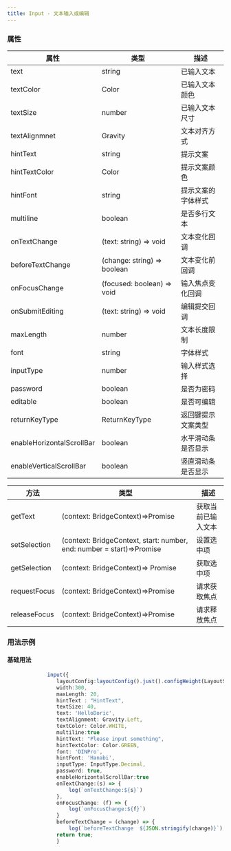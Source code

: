 ```yaml
---
title: Input - 文本输入或编辑
---
```


### 属性

属性 |类型 | 描述
--- | --- | ---
text|string|已输入文本
textColor|Color|已输入文本颜色
textSize|number|已输入文本尺寸
textAlignmnet|Gravity|文本对齐方式
hintText|string|提示文案
hintTextColor|Color|提示文案颜色
hintFont|string|提示文案的字体样式
multiline|boolean|是否多行文本
onTextChange|(text: string) => void|文本变化回调
beforeTextChange|(change: string) => boolean|文本变化前回调
onFocusChange|(focused: boolean) => void|输入焦点变化回调
onSubmitEditing|(text: string) => void|编辑提交回调
maxLength|number|文本长度限制
font|string|字体样式
inputType|number|输入样式选择
password|boolean|是否为密码
editable|boolean|是否可编辑
returnKeyType|ReturnKeyType|返回键提示文案类型
enableHorizontalScrollBar|boolean|水平滑动条是否显示
enableVerticalScrollBar|boolean|竖直滑动条是否显示

方法 |类型 | 描述
--- | --- | ---
getText|(context: BridgeContext)=>Promise<string>|获取当前已输入文本
setSelection|(context: BridgeContext, start: number, end: number = start)=>Promise<any>|设置选中项
getSelection|(context: BridgeContext)=> Promise<any>|获取选中项
requestFocus|(context: BridgeContext)=>Promise<any>|请求获取焦点
releaseFocus|(context: BridgeContext)=>Promise<any>|请求释放焦点

### 用法示例
#### 基础用法
```typescript
             input({
                layoutConfig:layoutConfig().just().configHeight(LayoutSpec.FIT),
                width:300,
                maxLength: 20,
                hintText : "HintText",
                textSize: 40,
                text: 'HelloDoric',
                textAlignment: Gravity.Left,
                textColor: Color.WHITE,
                multiline:true
                hintText: "Please input something",
                hintTextColor: Color.GREEN,
                font: 'DINPro',
                hintFont: 'Hanabi',
                inputType: InputType.Decimal,
                password: true,
                enableHorizontalScrollBar:true
                onTextChange:(s) => {
                    log(`onTextChange:${s}`)
                },
                onFocusChange: (f) => {
                    log(`onFocusChange:${f}`)
                }
                beforeTextChange = (change) => {
                    log(`beforeTextChange  ${JSON.stringify(change)}`);
                return true;
                }
```